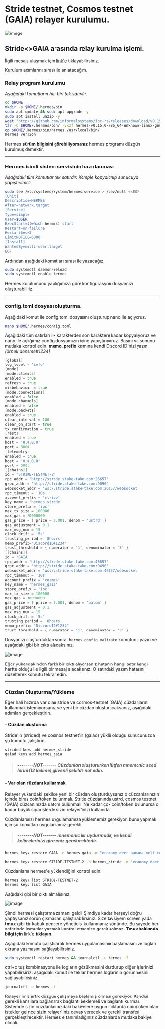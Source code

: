 # Stride testnet, Cosmos testnet (GAIA) relayer kurulumu.

![image](https://user-images.githubusercontent.com/3939786/181860016-606e6dc6-4942-4275-86c5-05029c90dbb4.png)


## Stride<>GAIA arasında relay kurulma işlemi.
İlgili mesaja ulaşmak için [link'e](https://discord.com/channels/988945059783278602/996875657512489130/1001943107593584651 "link'e") tıklayabilirsiniz.

Kurulum adımlarını sırası ile anlatacağım.

### Relay program kurulumu

*Aşağıdaki komutların her biri tek satırdır.*
```bash
cd $HOME
mkdir -p $HOME/.hermes/bin
sudo apt update && sudo apt upgrade -y
sudo apt install unzip -y
wget "https://github.com/informalsystems/ibc-rs/releases/download/v0.15.0/hermes-v0.15.0-x86_64-unknown-linux-gnu.tar.gz"
tar -C $HOME/.hermes/bin/ -vxzf hermes-v0.15.0-x86_64-unknown-linux-gnu.tar.gz	rm hermes-v0.15.0-x86_64-unknown-linux-gnu.tar.gz
cp $HOME/.hermes/bin/hermes /usr/local/bin/
hermes version
```
Hermes **sürüm bilgisini görebiliyorsanız** hermes programı düzgün kurulmuş demektir.

------------


### Hermes isimli sistem servisinin hazırlanması
*Aşağıdaki tüm komutlar tek satırdır. Komple kopyalanıp sunucuya yapıştırılmalı.*
```bash
sudo tee /etc/systemd/system/hermes.service > /dev/null <<EOF
[Unit]
Description=HERMES
After=network.target
[Service]
Type=simple
User=$USER
ExecStart=$(which hermes) start
Restart=on-failure
RestartSec=5
LimitNOFILE=6000
[Install]
WantedBy=multi-user.target
EOF
```
Ardından aşağıdaki komutları sırası ile yazacağız.
```bash
sudo systemctl daemon-reload
sudo systemctl enable hermes
```
Hermes kurulumunu yaptığımıza göre konfigurasyon dosyamızı oluşturabiliriz.

------------
### config.toml dosyası oluşturma.
Aşağıdaki komut ile config.toml dosyasını oluşturup nano ile açıyoruz.
```bash
nano $HOME/.hermes/config.toml
```
Aşağıdaki tüm satırları ilk karakterden son karaktere kadar kopyalıyoruz ve nano ile açtığımız config dosyamızın içine yapıştırıyoruz. Başını ve sonunu mutlaka kontrol edin.
**memo_prefix** kısmına kendi Discord ID'nizi yazın. *(örnek deneme#1234)*
```go
[global]
log_level = 'info'
[mode]
[mode.clients]
enabled = true
refresh = true
misbehaviour = true
[mode.connections]
enabled = false
[mode.channels]
enabled = false
[mode.packets]
enabled = true
clear_interval = 100
clear_on_start = true
tx_confirmation = true
[rest]
enabled = true
host = '0.0.0.0'
port = 3000
[telemetry]
enabled = true
host = '0.0.0.0'
port = 3001
[[chains]]
id = 'STRIDE-TESTNET-2'
rpc_addr = 'http://stride.stake-take.com:26657'
grpc_addr = 'http://stride.stake-take.com:9090'
websocket_addr = 'ws://stride.stake-take.com:26657/websocket'
rpc_timeout = '10s'
account_prefix = 'stride'
key_name = 'hermes_stride'
store_prefix = 'ibc'
max_tx_size = 100000
max_gas = 20000000
gas_price = { price = 0.001, denom = 'ustrd' }
gas_adjustment = 0.1
max_msg_num = 15
clock_drift = '5s'
trusting_period = '8hours'
memo_prefix="DiscordID#1234"
trust_threshold = { numerator = '1', denominator = '3' }
[[chains]]
id = 'GAIA'
rpc_addr = 'http://stride.stake-take.com:46657'
grpc_addr = 'http://stride.stake-take.com:9490'
websocket_addr = 'ws://stride.stake-take.com:46657/websocket'
rpc_timeout = '10s'
account_prefix = 'cosmos'
key_name = 'hermes_gaia'
store_prefix = 'ibc'
max_tx_size = 100000
max_gas = 30000000
gas_price = { price = 0.001, denom = 'uatom' }
gas_adjustment = 0.1
max_msg_num = 15
clock_drift = '5s'
trusting_period = '8hours'
memo_prefix= "DiscordID#1234"
trust_threshold = { numerator = '1', denominator = '3' }
```
Dosyanızı oluşturduktan sonra. `hermes config validate` komutunu yazın ve aşağıdaki gibi bir çıktı alacaksınız.

![image](https://user-images.githubusercontent.com/3939786/181859892-1a0b5359-2efe-4c9d-a729-68aa014ec729.png)


Eğer yukarıdakinden farklı bir çıktı alıyorsanız hatanın hangi satır hangi harfte olduğu ile ilgili bir mesaj alacaksınız. O satırdaki yazım hatasını düzelterek komutu tekrar edin.

------------
###  Cüzdan Oluşturma/Yükleme
Eğer hali hazırda var olan stride ve cosmos-testnet (GAIA) cüzdanlarını kullanmak istemiyorsanız ve yeni bir cüzdan oluşturacaksanız, aşağıdaki adımları gerçekleştirin.
#### - Cüzdan oluşturma
Stride'ın (strided) ve cosmos testnet'in (gaiad) yüklü olduğu sunucunuzda şu komutu çalıştırın.
```bash
strided keys add hermes_stride
gaiad keys add hermes_gaia
```
> ##### --------NOT------- **Cüzdanları oluştururken lütfen mnemonic seed lerini (12 kelime) güvenli şekilde not edin.**

#### - Var olan cüzdanı kullanmak
Relayer yukarıdaki şekilde yeni bir cüzdan oluşturduysanız o cüzdanlarınızın içinde biraz coin/token bulunmalı. Stride cüzdanında ustrd, cosmos testnet (GAIA) cüzdanınızda uatom bulunmalı. Ne kadar çok coin/token bulunursa o kadar büyük siparişlerde sizin relayer'inizi kullanırlar.

Cüzdanlarınızı hermes uygulamamıza yüklememiz gerekiyor. bunu yapmak için şu komutları uygulamamız gerekli.

> ##### --------NOT------- **mnemonic ler uydurmadır, ve kendi kelimelerinizi girmeniz gerekmektedir.**

```bash
hermes keys restore GAIA -n hermes_gaia -m "economy deer banana melt remember outdoor moral pledge join link april guitar practice damage coin test luxury behave rotate vapor fashion analyst winter sand"
```
```bash
hermes keys restore STRIDE-TESTNET-2 -n hermes_stride -m "economy deer banana melt remember outdoor moral pledge join link april guitar practice damage coin test luxury behave rotate vapor fashion analyst winter sand"
```
Cüzdanların hermes'e yüklendiğini kontrol edin.
```bash
hermes keys list STRIDE-TESTNET-2
hermes keys list GAIA
```
Aağıdaki gibi bir çıktı almalısınız.

![image](https://user-images.githubusercontent.com/3939786/181859916-4e00b98c-85d6-422b-ad80-298aa1c3b1df.png)


Şimdi hermesi çalıştırma zamanı geldi. Şimdiye kadar herşeyi doğru yaptıysanız sorun çıkmadan çalıştırabilirsiniz. Size tavsiyem screen yada **tmux** gibi bir kabuk pencere yöneticisi kullanmanız yönünde. Bu sayede her seferinde komutlar yazarak kontrol etmenize gerek kalmaz. **Tmux hakkında bilgi için** [link'e](https://sudo.ubuntu-tr.net/tmux-kuvvetli-ucbirim-yonetimi "**link'e**") **tıklayın.**

Aşağıdaki komutu çalıştırarak hermes uygulamasının başlamasını ve logları ekrana yazmasını sağlayabilirsiniz.
```bash
sudo systemctl restart hermes && journalctl -u hermes -f
```
ctrl+c tuş kombinasyonu ile logların gözükmesini durdurup diğer işlerinizi yapabilirsiniz.
aşağıdaki komut ile tekrar hermes loglarının görünmesini sağlayabilrisiniz.
```bash
journalctl -u hermes -f
```

Relayer'imiz artık düzgün çalışmaya başlamış olması gerekiyor. Kendisi gerekli kanallara bağlanarak bağlantı beklemeli ve bağlantı kurmalı. Sistemde sizin cüzdanlarınızdaki bakiyelere uygun miktarda coin/token olan istekler gelince sizin relayer'iniz cevap verecek ve gerekli transferi gerçekleştirecektir. Hermes e tanımladığınız cüzdanlarda mutlaka bakiye olmalı.
